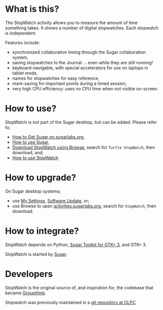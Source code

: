 What is this?
=============

The StopWatch activity allows you to measure the amount of time something takes.  It shows a number of digital stopwatches.  Each stopwatch is independent.

Features include:

* synchronized collaborative timing through the Sugar collaboration system,
* saving stopwatches to the Journal ... even while they are still running!
* keyboard-navigable, with special accelerators for use on laptops in tablet mode,
* names for stopwatches for easy reference,
* mark-saving for important points during a timed session,
* very high CPU efficiency: uses no CPU time when not visible on-screen.

How to use?
===========

StopWatch is not part of the Sugar desktop, but can be added.  Please refer to;

* [How to Get Sugar on sugarlabs.org](https://sugarlabs.org/),
* [How to use Sugar](https://help.sugarlabs.org/),
* [Download StopWatch using Browse](https://activities.sugarlabs.org/), search for `Turtle StopWatch`, then download, and;
* [How to use StopWatch](https://help.sugarlabs.org/stopwatch.html)

How to upgrade?
===============

On Sugar desktop systems;
* use [My Settings](https://help.sugarlabs.org/en/my_settings.html), [Software Update](https://help.sugarlabs.org/en/my_settings.html#software-update), or;
* use Browse to open [activities.sugarlabs.org](https://activities.sugarlabs.org/), search for `StopWatch`, then download.

How to integrate?
=================

StopWatch depends on Python, [Sugar Toolkit for GTK+ 3](https://github.com/sugarlabs/sugar-toolkit-gtk3), and GTK+ 3.

StopWatch is started by [Sugar](https://github.com/sugarlabs/sugar).

Developers
==========

StopWatch is the original source of, and inspiration for, the codebase that became [Groupthink](http://http://dev.laptop.org/git/projects/dobject/tree/).

Stopwatch was previously maintained in a [git repository at OLPC](http://dev.laptop.org/git/activities/stopwatch/)
